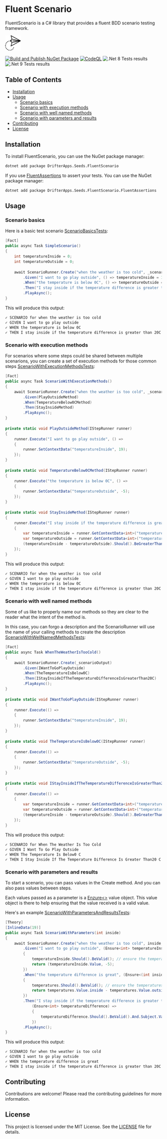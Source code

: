 # Fluent Scenario

FluentScenario is a C# library that provides a fluent BDD scenario testing framework.

<img alt='paper plane icons' src='./icon.png' height='10%' width='10%'>

[![Build and Publish NuGet Package](https://github.com/patmoreau/drifterapps-seeds-fluentscenario/actions/workflows/ci-cd.yml/badge.svg)](https://github.com/patmoreau/drifterapps-seeds-fluentscenario/actions/workflows/ci-cd.yml)
[![CodeQL](https://github.com/patmoreau/drifterapps-seeds-fluentscenario/actions/workflows/codeql-analysis.yml/badge.svg)](https://github.com/patmoreau/drifterapps-seeds-fluentscenario/actions/workflows/codeql-analysis.yml)
![.Net 8 Tests results](https://gist.githubusercontent.com/patmoreau/51a2fc9fd8b7ed500ed3b6aabe0fc2d6/raw/seeds-fluentscenario-tests-badge-net8.0.svg)
![.Net 9 Tests results](https://gist.githubusercontent.com/patmoreau/51a2fc9fd8b7ed500ed3b6aabe0fc2d6/raw/seeds-fluentscenario-tests-badge-net9.0.svg)

## Table of Contents

- [Installation](#installation)
- [Usage](#usage)
  - [Scenario basics](#scenario-basics)
  - [Scenario with execution methods](#scenario-with-execution-methods)
  - [Scenario with well named methods](#scenario-with-well-named-methods)
  - [Scenario with parameters and results](#scenario-with-parameters-and-results)
- [Contributing](#contributing)
- [License](#license)

## Installation

To install FluentScenario, you can use the NuGet package manager:

```sh
dotnet add package DrifterApps.Seeds.FluentScenario
```

If you use [FluentAssertions](https://fluentassertions.com) to assert your tests. You can use the NuGet package manager:

```sh
dotnet add package DrifterApps.Seeds.FluentScenario.FluentAssertions
```

## Usage

### Scenario basics

Here is a basic test scenario [ScenarioBasicsTests](./tests/FluentScenario.Tests/Samples/ScenarioBasicsTests.cs):

```csharp
[Fact]
public async Task SimpleScenario()
{
    int temperatureInside = 0;
    int temperatureOutside = 0;

    await ScenarioRunner.Create("when the weather is too cold", _scenarioOutput)
        .Given("I want to go play outside", () => temperatureInside = 19)
        .When("the temperature is below 0C", () => temperatureOutside = -5)
        .Then("I stay inside if the temperature difference is greater than 20C", () => (temperatureInside - temperatureOutside).Should().BeGreaterThan(20))
        .PlayAsync();
}
```

This will produce this output:

```console
✓ SCENARIO for when the weather is too cold
✓ GIVEN I want to go play outside
✓ WHEN the temperature is below 0C
✓ THEN I stay inside if the temperature difference is greater than 20C
```

### Scenario with execution methods

For scenarios where some steps could be shared between multiple scenarions, you can create a set of execution methods for those common steps [ScenarioWithExecutionMethodsTests](./tests/FluentScenario.Tests/Samples/ScenarioWithExecutionMethodsTests.cs):

```csharp
[Fact]
public async Task ScenarioWithExecutionMethods()
{
    await ScenarioRunner.Create("when the weather is too cold", _scenarioOutput)
        .Given(PlayOutsideMethod)
        .When(TemperatureBelow0CMethod)
        .Then(StayInsideMethod)
        .PlayAsync();
}

private static void PlayOutsideMethod(IStepRunner runner)
{
    runner.Execute("I want to go play outside", () =>
    {
        runner.SetContextData("temperatureInside", 19);
    });
}

private static void TemperatureBelow0CMethod(IStepRunner runner)
{
    runner.Execute("the temperature is below 0C", () =>
    {
        runner.SetContextData("temperatureOutside", -5);
    });
}

private static void StayInsideMethod(IStepRunner runner)
{
    runner.Execute("I stay inside if the temperature difference is greater than 20C", () =>
    {
        var temperatureInside = runner.GetContextData<int>("temperatureInside");
        var temperatureOutside = runner.GetContextData<int>("temperatureOutside");
        (temperatureInside - temperatureOutside).Should().BeGreaterThan(20);
    });
}
```

This will produce this output:

```console
✓ SCENARIO for when the weather is too cold
✓ GIVEN I want to go play outside
✓ WHEN the temperature is below 0C
✓ THEN I stay inside if the temperature difference is greater than 20C
```

### Scenario with well named methods

Some of us like to properly name our methods so they are clear to the reader what the intent of the method is.

In this case, you can forgo a description and the ScenarioRunner will use the name of your calling methods to create the description [ScenarioWithWellNamedMethodsTests](./tests/FluentScenario.Tests/Samples/ScenarioWithWellNamedMethodsTests.cs):

```csharp
[Fact]
public async Task WhenTheWeatherIsTooCold()
{
    await ScenarioRunner.Create(_scenarioOutput)
        .Given(IWantToGoPlayOutside)
        .When(TheTemperatureIsBelow0C)
        .Then(IStayInsideIfTheTemperatureDifferenceIsGreaterThan20C)
        .PlayAsync();
}

private static void IWantToGoPlayOutside(IStepRunner runner)
{
    runner.Execute(() =>
    {
        runner.SetContextData("temperatureInside", 19);
    });
}

private static void TheTemperatureIsBelow0C(IStepRunner runner)
{
    runner.Execute(() =>
    {
        runner.SetContextData("temperatureOutside", -5);
    });
}

private static void IStayInsideIfTheTemperatureDifferenceIsGreaterThan20C(IStepRunner runner)
{
    runner.Execute(() =>
    {
        var temperatureInside = runner.GetContextData<int>("temperatureInside");
        var temperatureOutside = runner.GetContextData<int>("temperatureOutside");
        (temperatureInside - temperatureOutside).Should().BeGreaterThan(20);
    });
}
```

This will produce this output:

```console
✓ SCENARIO for When The Weather Is Too Cold
✓ GIVEN I Want To Go Play Outside
✓ WHEN The Temperature Is Below0 C
✓ THEN I Stay Inside If The Temperature Difference Is Greater Than20 C
```

### Scenario with parameters and results

To start a scenario, you can pass values in the Create method. And you can also pass values between steps.

Each values passed as a parameter is a [Enzure<>](/src/FluentScenario/Ensure.cs) value object. This value object is there to help ensuring that the value received is a valid value.

Here's an example [ScenarioWithParametersAndResultsTests](./tests/FluentScenario.Tests/Samples/ScenarioWithParametersAndResultsTests.cs):

```csharp
[Theory]
[InlineData(19)]
public async Task ScenarioWithParameters(int inside)
{
    await ScenarioRunner.Create("when the weather is too cold", inside, _scenarioOutput)
        .Given("I want to go play outside", (Ensure<int> temperatureInside) =>
        {
            temperatureInside.Should().BeValid(); // ensure the temperature is valid
            return (temperatureInside.Value, -5);
        })
        .When("the temperature difference is great", (Ensure<(int inside, int outside)> temperatures) =>
        {
            temperatures.Should().BeValid(); // ensure the temperatures are valid
            return temperatures.Value.inside - temperatures.Value.outside;
        })
        .Then("I stay inside if the temperature difference is greater than 20C",
            (Ensure<int> temperatureDifference) =>
            {
                temperatureDifference.Should().BeValid().And.Subject.Value.Should().BeGreaterThan(20);
            })
        .PlayAsync();
}
```

This will produce this output:

```console
✓ SCENARIO for when the weather is too cold
✓ GIVEN I want to go play outside
✓ WHEN the temperature difference is great
✓ THEN I stay inside if the temperature difference is greater than 20C
```

## Contributing

Contributions are welcome! Please read the contributing guidelines for more information.

## License

This project is licensed under the MIT License. See the [LICENSE](./LICENSE) file for details.
